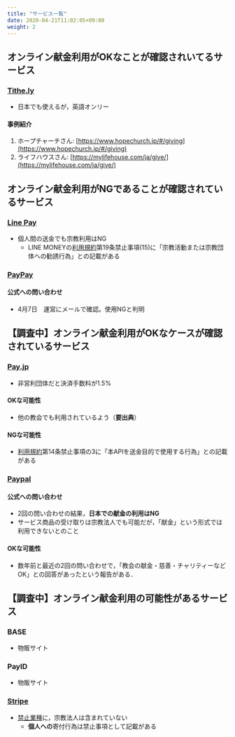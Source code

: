 ```yaml
---
title: "サービス一覧"
date: 2020-04-21T11:02:05+09:00
weight: 2
---
```


## オンライン献金利用がOKなことが確認されいてるサービス  

### [Tithe.ly](http://get.tithe.ly)  
- 日本でも使えるが，英語オンリー  

#### 事例紹介  
1. ホープチャーチさん: [https://www.hopechurch.jp/#/giving](https://www.hopechurch.jp/#/giving)  
2. ライフハウスさん: [https://mylifehouse.com/ja/give/](https://mylifehouse.com/ja/give/)  


## オンライン献金利用がNGであることが確認されているサービス  
### [Line Pay](https://pay.line.me/portal/jp/main)  
- 個人間の送金でも宗教利用はNG  
  - LINE MONEYの[利用規約](https://terms2.line.me/linepay_JP_Money_TermsofUse?lang=ja)第19条禁止事項(15)に「宗教活動または宗教団体への勧誘行為」との記載がある  


### [PayPay](https://paypay.ne.jp/)  
#### 公式への問い合わせ  
- 4月7日　運営にメールで確認。使用NGと判明  


## 【調査中】オンライン献金利用がOKなケースが確認されているサービス  
### [Pay.jp](https://pay.jp/)  
- 非営利団体だと決済手数料が1.5%  

#### OKな可能性  
  - 他の教会でも利用されているよう（**要出典**）  
  
#### NGな可能性
- [利用規約](https://pay.jp/legal/tos)第14条禁止事項の3に「本APIを送金目的で使用する行為」との記載がある  


### [Paypal](paypal.com/jp/webapps/mpp/home)  
#### 公式への問い合わせ  
- 2回の問い合わせの結果，**日本での献金の利用はNG**
- サービス商品の受け取りは宗教法人でも可能だが，「献金」という形式では利用できないとのこと

#### OKな可能性  
- 数年前と最近の2回の問い合わせで，「教会の献金・慈善・チャリティーなどOK」との回答があったという報告がある．


## 【調査中】オンライン献金利用の可能性があるサービス  
### BASE
- 物販サイト  

### PayID  
- 物販サイト  

### [Stripe](https://stripe.com/jp)  
- [禁止業種](https://stripe.com/jp/restricted-businesses)に，宗教法人は含まれていない
  - **個人への**寄付行為は禁止事項として記載がある
  

